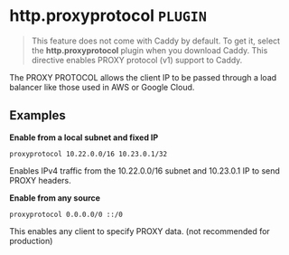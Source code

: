 # http.proxyprotocol  `PLUGIN`
> This feature does not come with Caddy by default. To get it, select the **http.proxyprotocol** plugin when you download Caddy.
This directive enables PROXY protocol (v1) support to Caddy.

The PROXY PROTOCOL allows the client IP to be passed through a load balancer like those used in AWS or Google Cloud.

## Examples
**Enable from a local subnet and fixed IP**
```
proxyprotocol 10.22.0.0/16 10.23.0.1/32
```

Enables IPv4 traffic from the 10.22.0.0/16 subnet and 10.23.0.1 IP to send PROXY headers.

**Enable from any source**
```
proxyprotocol 0.0.0.0/0 ::/0
```
This enables any client to specify PROXY data. (not recommended for production)
